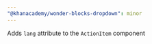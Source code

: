 ```yaml
---
"@khanacademy/wonder-blocks-dropdown": minor
---
```


Adds `lang` attribute to the `ActionItem` component
